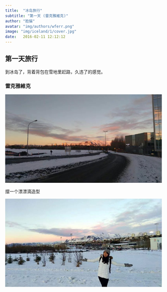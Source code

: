 ```yaml
---
title:  "冰岛旅行"
subtitle: "第一天 (雷克雅維克)"
author: "脸猫"
avatar: "img/authors/wferr.png"
image: "img/iceland/1/cover.jpg"
date:   2016-02-11 12:12:12
---
```


## 第一天旅行

到冰岛了，背着背包在雪地里赶路，久违了的感觉。

### 雷克雅維克


<img src="img/iceland/1/cover.jpg" width="700">

摆一个漂漂滴造型

<img src="img/iceland/1/1.jpg" width="700">